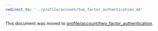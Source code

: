 ```yaml
---
redirect_to: '../profile/account/two_factor_authentication.md'
---
```


This document was moved to [profile/account/two_factor_authentication](../profile/account/two_factor_authentication.md).

<!-- This redirect file can be deleted after February 1, 2021. -->
<!-- Before deletion, see: https://docs.gitlab.com/ee/development/documentation/#move-or-rename-a-page -->
